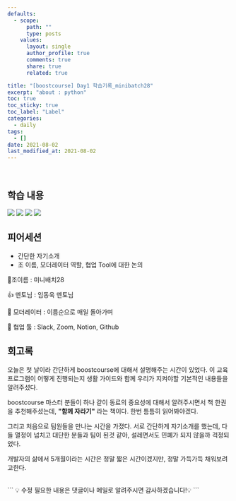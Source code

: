 ```yaml
---
defaults:
  - scope:
      path: ""
      type: posts
    values:
      layout: single
      author_profile: true
      comments: true
      share: true
      related: true

title: "[boostcourse] Day1 학습기록_minibatch28"
excerpt: "about : python"
toc: true
toc_sticky: true
toc_label: "Label"
categories:
  - daily
tags:
  - []
date: 2021-08-02
last_modified_at: 2021-08-02
---
```

<br>

## 학습 내용

<a href="https://hongsusoo.github.io/AI/matrix"><img src="https://img.shields.io/badge/-matrix-red"/></a> <a href="https://hongsusoo.github.io/AI/vector"><img src="https://img.shields.io/badge/-vector-red"/></a> <a href="https://hongsusoo.github.io/AI/gradient_descent(soft)"><img src="https://img.shields.io/badge/-경사하강법1-red"/></a> <a href="https://hongsusoo.github.io/AI/gradient_descent(hard)"><img src="https://img.shields.io/badge/-경사하강법2-red"/></a> 


## 피어세션

- 간단한 자기소개 
- 조 이름, 모더레이터 역할, 협업 Tool에 대한 논의 

🔔조이름 : 미니배치28

👍 멘토님 : 임동욱 멘토님

🤴 모더레이터 : 이름순으로 매일 돌아가며

🥢 협업 툴 : Slack, Zoom, Notion, Github


## 회고록

오늘은 첫 날이라 간단하게 boostcourse에 대해서 설명해주는 시간이 있었다. 이 교육 프로그램이 어떻게 진행되는지 생활 가이드와 함께 우리가 지켜야할 기본적인 내용들을 알려주셨다. 

boostcourse 마스터 분들이 하나 같이 동료의 중요성에 대해서 알려주시면서 책 한권을 추천해주셨는데, **"함께 자라기"** 라는 책이다. 한번 틈틈히 읽어봐야겠다.

그리고 처음으로 팀원들을 만나는 시간을 가졌다. 서로 간단하게 자기소개를 했는데, 다들 열정이 넘치고 대단한 분들과 팀이 된것 같아, 설레면서도 민폐가 되지 않을까 걱정되었다.

개발자의 삶에서 5개월이라는 시간은 정말 짧은 시간이겠지만, 정말 가득가득 채워보려고한다.



<br>
```
💡 수정 필요한 내용은 댓글이나 메일로 알려주시면 감사하겠습니다!💡 
```
